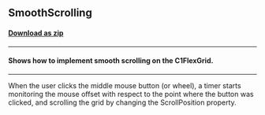 ## SmoothScrolling
#### [Download as zip](https://minhaskamal.github.io/DownGit/#/home?url=https://github.com/GrapeCity/ComponentOne-WinForms-Samples/tree/master/NetFramework\FlexGrid\CS\SmoothScroll\SmoothScroll)
____
#### Shows how to implement smooth scrolling on the C1FlexGrid.
____
When the user clicks the middle mouse button (or wheel), a timer starts monitoring the mouse offset with respect to the point where the button was clicked, and scrolling the grid by changing the ScrollPosition property. 